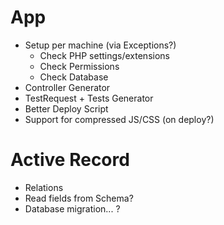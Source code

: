 # App

* Setup per machine (via Exceptions?)
  * Check PHP settings/extensions
  * Check Permissions
  * Check Database
* Controller Generator
* TestRequest + Tests Generator
* Better Deploy Script
* Support for compressed JS/CSS (on deploy?)

# Active Record

* Relations
* Read fields from Schema?
* Database migration... ?

